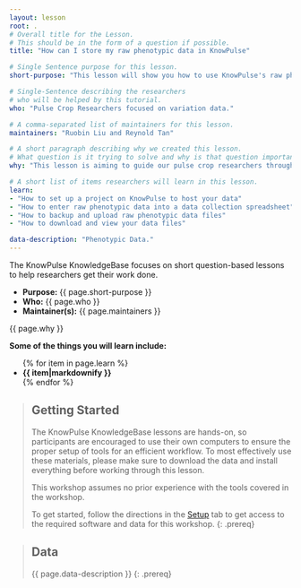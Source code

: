 ```yaml
---
layout: lesson
root: .
# Overall title for the Lesson.
# This should be in the form of a question if possible.
title: "How can I store my raw phenotypic data in KnowPulse"

# Single Sentence purpose for this lesson.
short-purpose: "This lesson will show you how to use KnowPulse's raw phenotype importer to backup/upload/download your data files. "

# Single-Sentence describing the researchers
# who will be helped by this tutorial.
who: "Pulse Crop Researchers focused on variation data."

# A comma-separated list of maintainers for this lesson.
maintainers: "Ruobin Liu and Reynold Tan"

# A short paragraph describing why we created this lesson.
# What question is it trying to solve and why is that question important.
why: "This lesson is aiming to guide our pulse crop researchers through the procedure of raw phenotypic data managing. KnowPulse can be used to store your raw phenotypic data; we highly recommend backing up your data regularly in KnowPulse during the growing season. At the end of the season, you can download your data from KnowPulse for your next step data analysis and interpretation."

# A short list of items researchers will learn in this lesson.
learn:
- "How to set up a project on KnowPulse to host your data"
- "How to enter raw phenotypic data into a data collection spreadsheet" 
- "How to backup and upload raw phenotypic data files"
- "How to download and view your data files"

data-description: "Phenotypic Data."
---
```


The KnowPulse KnowledgeBase focuses on short question-based lessons to help researchers get their work done.

- **Purpose:** {{ page.short-purpose }}
- **Who:** {{ page.who }}
- **Maintainer(s):** {{ page.maintainers }}

{{ page.why }}

<strong>Some of the things you will learn include:</strong>
<ul>
	{% for item in page.learn %}
	<li style="font-weight:bold">{{ item|markdownify }}</li>
	{% endfor %}
</ul>

> ## Getting Started
>
> The KnowPulse KnowledgeBase lessons are hands-on, so participants are
> encouraged to use their own computers to ensure the proper setup of tools
> for an efficient workflow. To most effectively use these materials,
> please make sure to download the data and install everything before
> working through this lesson.
>
> This workshop assumes no prior experience with the tools covered in the
> workshop.
>
> To get started, follow the directions in the [Setup](setup.html) tab to
> get access to the required software and data for this workshop.
{: .prereq}


> ## Data
>
> {{ page.data-description }}
{: .prereq}
